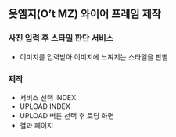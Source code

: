 ## 옷엠지(O’t MZ) 와이어 프레임 제작

### 사진 입력 후 스타일 판단 서비스
- 이미지를 입력받아 이미지에 느껴지는 스타일을 판별

### 제작
- 서비스 선택 INDEX
- UPLOAD INDEX
- UPLOAD 버튼 선택 후 로딩 화면
- 결과 페이지